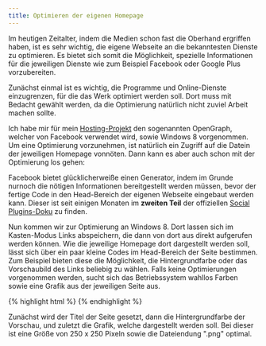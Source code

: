 ```yaml
---
title: Optimieren der eigenen Homepage
---
```


Im heutigen Zeitalter, indem die Medien schon fast die Oberhand ergriffen haben, ist es sehr wichtig, die eigene Webseite an die bekanntesten Dienste zu optimieren. Es bietet sich somit die Möglichkeit, spezielle Informationen für die jeweiligen Dienste wie zum Beispiel Facebook oder Google Plus vorzubereiten.

Zunächst einmal ist es wichtig, die Programme und Online-Dienste einzugrenzen, für die das Werk optimiert werden soll. Dort muss mit Bedacht gewählt werden, da die Optimierung natürlich nicht zuviel Arbeit machen sollte.

Ich habe mir für mein [Hosting-Projekt][1] den sogenannten OpenGraph, welcher von Facebook verwendet wird, sowie Windows 8 vorgenommen. Um eine Optimierung vorzunehmen, ist natürlich ein Zugriff auf die Datein der jeweiligen Homepage vonnöten. Dann kann es aber auch schon mit der Optimierung los gehen:

Facebook bietet glücklicherweiße einen Generator, indem im Grunde nurnoch die nötigen Informationen bereitgestellt werden müssen, bevor der fertige Code in den Head-Bereich der eigenen Webseite eingebaut werden kann. Dieser ist seit einigen Monaten im **zweiten Teil** der offiziellen [Social Plugins-Doku][2] zu finden.

Nun kommen wir zur Optimierung an Windows 8. Dort lassen sich im Kasten-Modus Links abspeichern, die dann von dort aus direkt aufgerufen werden können. Wie die jeweilige Homepage dort dargestellt werden soll, lässt sich über ein paar kleine Codes im Head-Bereich der Seite bestimmen. Zum Beispiel bieten diese die Möglichkeit, die Hintergrundfarbe oder das Vorschaubild des Links beliebig zu wählen. Falls keine Optimierungen vorgenommen werden, sucht sich das Betriebssystem wahllos Farben sowie eine Grafik aus der jeweiligen Seite aus.

{% highlight html %}
<meta name="application-name" content="Name der Webseite"/> 
<meta name="msapplication-TileColor" content="#000000"/>
<meta name="msapplication-TileImage" content="windowsico.png"/>
{% endhighlight %}

Zunächst wird der Titel der Seite gesetzt, dann die Hintergrundfarbe der Vorschau, und zuletzt die Grafik, welche dargestellt werden soll. Bei dieser ist eine Größe von 250 x 250 Pixeln sowie die Dateiendung ".png" optimal.

[1]: http://www.frewhost.net
[2]: https://developers.facebook.com/docs/reference/plugins/like/